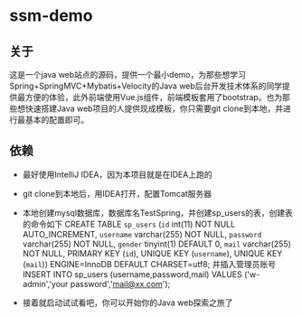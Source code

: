 # ssm-demo

## 关于
这是一个java web站点的源码，提供一个最小demo，为那些想学习Spring+SpringMVC+Mybatis+Velocity的Java web后台开发技术体系的同学提供最方便的体验，此外前端使用Vue.js组件，前端模板套用了bootstrap。也为那些想快速搭建Java web项目的人提供现成模板，你只需要git clone到本地，并进行最基本的配置即可。

## 依赖
* 最好使用IntelliJ IDEA，因为本项目就是在IDEA上跑的
* git clone到本地后，用IDEA打开，配置Tomcat服务器
* 本地创建mysql数据库，数据库名TestSpring，并创建sp_users的表，创建表的命令如下
CREATE TABLE `sp_users` (`id` int(11) NOT NULL AUTO_INCREMENT, `username` varchar(255) NOT NULL, `password` varchar(255) NOT NULL, `gender` tinyint(1) DEFAULT 0, `mail` varchar(255) NOT NULL, PRIMARY KEY (`id`), UNIQUE KEY (`username`), UNIQUE KEY (`mail`)) ENGINE=InnoDB DEFAULT CHARSET=utf8;
并插入管理员账号
INSERT INTO sp_users (username,password,mail) VALUES ('w-admin','your password','mail@xx.com');

* 接着就启动试试看吧，你可以开始你的Java web探索之旅了
